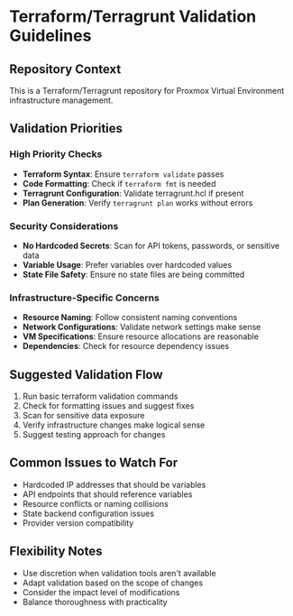 # Terraform/Terragrunt Validation Guidelines

## Repository Context
This is a Terraform/Terragrunt repository for Proxmox Virtual Environment infrastructure management.

## Validation Priorities

### High Priority Checks
- **Terraform Syntax**: Ensure `terraform validate` passes
- **Code Formatting**: Check if `terraform fmt` is needed
- **Terragrunt Configuration**: Validate terragrunt.hcl if present
- **Plan Generation**: Verify `terragrunt plan` works without errors

### Security Considerations
- **No Hardcoded Secrets**: Scan for API tokens, passwords, or sensitive data
- **Variable Usage**: Prefer variables over hardcoded values
- **State File Safety**: Ensure no state files are being committed

### Infrastructure-Specific Concerns
- **Resource Naming**: Follow consistent naming conventions
- **Network Configurations**: Validate network settings make sense
- **VM Specifications**: Ensure resource allocations are reasonable
- **Dependencies**: Check for resource dependency issues

## Suggested Validation Flow
1. Run basic terraform validation commands
2. Check for formatting issues and suggest fixes
3. Scan for sensitive data exposure
4. Verify infrastructure changes make logical sense
5. Suggest testing approach for changes

## Common Issues to Watch For
- Hardcoded IP addresses that should be variables
- API endpoints that should reference variables
- Resource conflicts or naming collisions
- State backend configuration issues
- Provider version compatibility

## Flexibility Notes
- Use discretion when validation tools aren't available
- Adapt validation based on the scope of changes
- Consider the impact level of modifications
- Balance thoroughness with practicality